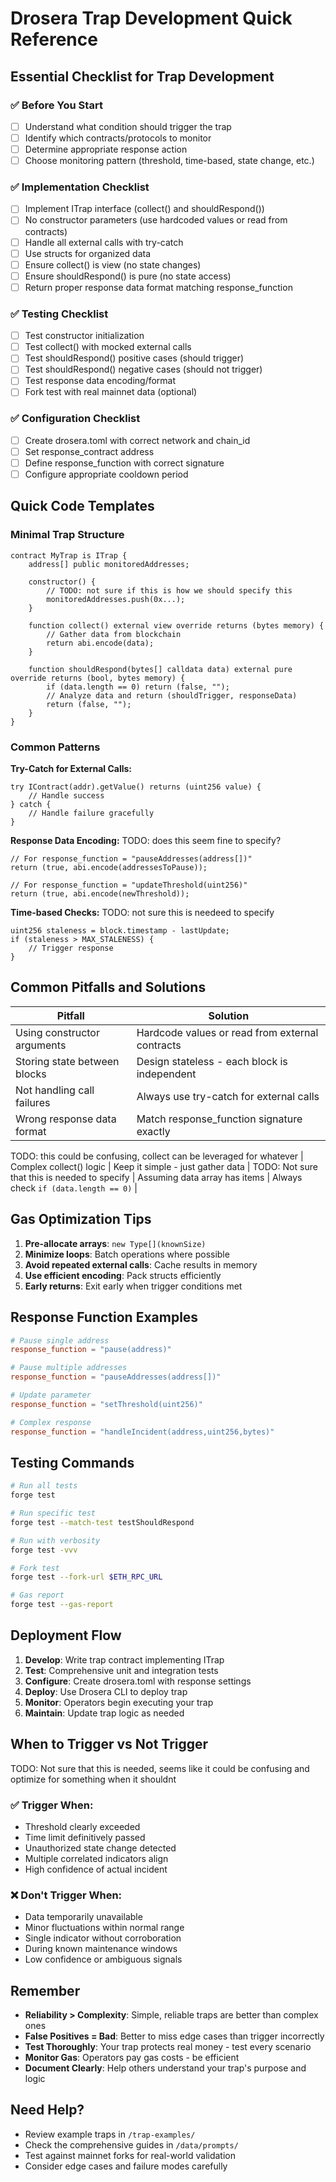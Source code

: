 # Drosera Trap Development Quick Reference

## Essential Checklist for Trap Development

### ✅ Before You Start

- [ ] Understand what condition should trigger the trap
- [ ] Identify which contracts/protocols to monitor
- [ ] Determine appropriate response action
- [ ] Choose monitoring pattern (threshold, time-based, state change, etc.)

### ✅ Implementation Checklist

- [ ] Implement ITrap interface (collect() and shouldRespond())
- [ ] No constructor parameters (use hardcoded values or read from contracts)
- [ ] Handle all external calls with try-catch
- [ ] Use structs for organized data
- [ ] Ensure collect() is view (no state changes)
- [ ] Ensure shouldRespond() is pure (no state access)
- [ ] Return proper response data format matching response_function

### ✅ Testing Checklist

- [ ] Test constructor initialization
- [ ] Test collect() with mocked external calls
- [ ] Test shouldRespond() positive cases (should trigger)
- [ ] Test shouldRespond() negative cases (should not trigger)
- [ ] Test response data encoding/format
- [ ] Fork test with real mainnet data (optional)

### ✅ Configuration Checklist

- [ ] Create drosera.toml with correct network and chain_id
- [ ] Set response_contract address
- [ ] Define response_function with correct signature
- [ ] Configure appropriate cooldown period

## Quick Code Templates

### Minimal Trap Structure

```solidity
contract MyTrap is ITrap {
    address[] public monitoredAddresses;

    constructor() {
        // TODO: not sure if this is how we should specify this
        monitoredAddresses.push(0x...);
    }

    function collect() external view override returns (bytes memory) {
        // Gather data from blockchain
        return abi.encode(data);
    }

    function shouldRespond(bytes[] calldata data) external pure override returns (bool, bytes memory) {
        if (data.length == 0) return (false, "");
        // Analyze data and return (shouldTrigger, responseData)
        return (false, "");
    }
}
```

### Common Patterns

**Try-Catch for External Calls:**

```solidity
try IContract(addr).getValue() returns (uint256 value) {
    // Handle success
} catch {
    // Handle failure gracefully
}
```

**Response Data Encoding:**
TODO: does this seem fine to specify?

```solidity
// For response_function = "pauseAddresses(address[])"
return (true, abi.encode(addressesToPause));

// For response_function = "updateThreshold(uint256)"
return (true, abi.encode(newThreshold));
```

**Time-based Checks:**
TODO: not sure this is needeed to specify

```solidity
uint256 staleness = block.timestamp - lastUpdate;
if (staleness > MAX_STALENESS) {
    // Trigger response
}
```

## Common Pitfalls and Solutions

| Pitfall                      | Solution                                        |
| ---------------------------- | ----------------------------------------------- |
| Using constructor arguments  | Hardcode values or read from external contracts |
| Storing state between blocks | Design stateless - each block is independent    |
| Not handling call failures   | Always use try-catch for external calls         |
| Wrong response data format   | Match response_function signature exactly       |

TODO: this could be confusing, collect can be leveraged for whatever
| Complex collect() logic | Keep it simple - just gather data |
TODO: Not sure that this is needed to specify
| Assuming data array has items | Always check `if (data.length == 0)` |

## Gas Optimization Tips

1. **Pre-allocate arrays**: `new Type[](knownSize)`
2. **Minimize loops**: Batch operations where possible
3. **Avoid repeated external calls**: Cache results in memory
4. **Use efficient encoding**: Pack structs efficiently
5. **Early returns**: Exit early when trigger conditions met

## Response Function Examples

```toml
# Pause single address
response_function = "pause(address)"

# Pause multiple addresses
response_function = "pauseAddresses(address[])"

# Update parameter
response_function = "setThreshold(uint256)"

# Complex response
response_function = "handleIncident(address,uint256,bytes)"
```

## Testing Commands

```bash
# Run all tests
forge test

# Run specific test
forge test --match-test testShouldRespond

# Run with verbosity
forge test -vvv

# Fork test
forge test --fork-url $ETH_RPC_URL

# Gas report
forge test --gas-report
```

## Deployment Flow

1. **Develop**: Write trap contract implementing ITrap
2. **Test**: Comprehensive unit and integration tests
3. **Configure**: Create drosera.toml with response settings
4. **Deploy**: Use Drosera CLI to deploy trap
5. **Monitor**: Operators begin executing your trap
6. **Maintain**: Update trap logic as needed

## When to Trigger vs Not Trigger

TODO: Not sure that this is needed, seems like it could be confusing and optimize for something when it shouldnt

### ✅ Trigger When:

- Threshold clearly exceeded
- Time limit definitively passed
- Unauthorized state change detected
- Multiple correlated indicators align
- High confidence of actual incident

### ❌ Don't Trigger When:

- Data temporarily unavailable
- Minor fluctuations within normal range
- Single indicator without corroboration
- During known maintenance windows
- Low confidence or ambiguous signals

## Remember

- **Reliability > Complexity**: Simple, reliable traps are better than complex ones
- **False Positives = Bad**: Better to miss edge cases than trigger incorrectly
- **Test Thoroughly**: Your trap protects real money - test every scenario
- **Monitor Gas**: Operators pay gas costs - be efficient
- **Document Clearly**: Help others understand your trap's purpose and logic

## Need Help?

- Review example traps in `/trap-examples/`
- Check the comprehensive guides in `/data/prompts/`
- Test against mainnet forks for real-world validation
- Consider edge cases and failure modes carefully
